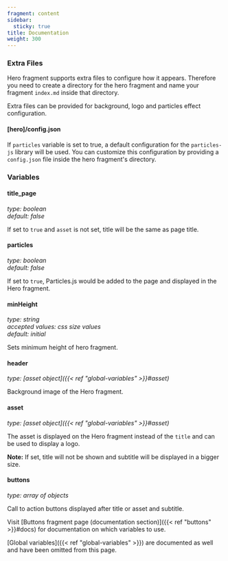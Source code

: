 ```yaml
---
fragment: content
sidebar:
  sticky: true
title: Documentation
weight: 300
---
```


### Extra Files

Hero fragment supports extra files to configure how it appears. Therefore you need
to create a directory for the hero fragment and name your fragment `index.md` inside that directory.

Extra files can be provided for background, logo and particles effect configuration.

#### [hero]/config.json

If `particles` variable is set to true, a default configuration for the `particles-js` library
will be used. You can customize this configuration by providing a `config.json` file
inside the hero fragment's directory.

### Variables

#### title_page
*type: boolean*  
*default: false*

If set to `true` and `asset` is not set, title will be the same as page title.

#### particles
*type: boolean*  
*default: false*

If set to `true`, Particles.js would be added to the page and displayed in the Hero fragment. 

#### minHeight
*type: string*  
*accepted values: css size values*  
*default: initial*

Sets minimum height of hero fragment.

#### header
*type: [asset object]({{< ref "global-variables" >}}#asset)*

Background image of the Hero fragment.

#### asset
*type: [asset object]({{< ref "global-variables" >}}#asset)*

The asset is displayed on the Hero fragment instead of the `title` and can be used to display a logo. 

**Note:** If set, title will not be shown and subtitle will be displayed in a bigger size.

#### buttons
*type: array of objects*

Call to action buttons displayed after title or asset and subtitle. 

Visit [Buttons fragment page (documentation section)]({{< ref "buttons" >}}#docs) for documentation on which variables to use.

[Global variables]({{< ref "global-variables" >}}) are documented as well and have been omitted from this page.
